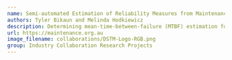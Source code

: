 ```yaml
---
name: Semi-automated Estimation of Reliability Measures from Maintenance Work Order Records
authors: Tyler Bikaun and Melinda Hodkiewicz
description: Determining mean-time-between-failure (MTBF) estimation for in-service assets is an essential process. We emulate the process of end-of-life event detection using a natural language processing pipeline followed by statistical parameter estimation to produce MTBF values for inservice assets from maintenance work order data. <br/>The source code is <a href="https://code-ittc.csiro.au/tyler.bikaun/mtbf_from_mwo" target="_blank">available online</a>.
url: https://maintenance.org.au
image_filename: collaborations/DSTM-Logo-RGB.png
group: Industry Collaboration Research Projects
---
```

